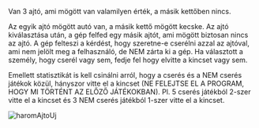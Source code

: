 Van 3 ajtó, ami mögött van valamilyen érték, a másik kettőben nincs.

Az egyik ajtó mögött autó van, a másik kettő mögött kecske. Az ajtó kiválasztása után, a gép felfed egy másik ajtót, ami mögött biztosan nincs az ajtó. A gép felteszi a kérdést, hogy szeretne-e cserélni azzal az ajtóval, ami nem jelölt meg a felhasználó, de NEM zárta ki a gép.
Ha választott a személy, hogy cserél vagy sem, fedje fel hogy elvitte a kincset vagy sem.

Emellett statisztikát is kell csinálni arról, hogy a cserés és a NEM cserés játékok közül, hányszor vitte el a kincset (NE FELEJTSE EL A PROGRAM, HOGY MI TÖRTÉNT AZ ELŐZŐ JÁTÉKOKBAN). Pl. 5 cserés játékból 2-szer vitte el a kincset és 3 NEM cserés játékból 1-szer vitte el a kincset.

![haromAjtoUj](https://github.com/user-attachments/assets/33232a09-9fcd-41db-aafe-217477df4a6e)
